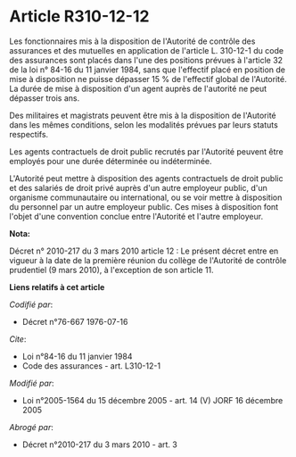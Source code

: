# Article R310-12-12

Les fonctionnaires mis à la disposition de l'Autorité de contrôle des assurances et des mutuelles en application de l'article
L. 310-12-1 du code des assurances sont placés dans l'une des positions prévues à l'article 32 de la loi n° 84-16 du 11
janvier 1984, sans que l'effectif placé en position de mise à disposition ne puisse dépasser 15 % de l'effectif global de
l'Autorité. La durée de mise à disposition d'un agent auprès de l'autorité ne peut dépasser trois ans.

Des militaires et magistrats peuvent être mis à la disposition de l'Autorité dans les mêmes conditions, selon les modalités
prévues par leurs statuts respectifs.

Les agents contractuels de droit public recrutés par l'Autorité peuvent être employés pour une durée déterminée ou
indéterminée.

L'Autorité peut mettre à disposition des agents contractuels de droit public et des salariés de droit privé auprès d'un autre
employeur public, d'un organisme communautaire ou international, ou se voir mettre à disposition du personnel par un autre
employeur public. Ces mises à disposition font l'objet d'une convention conclue entre l'Autorité et l'autre employeur.

**Nota:**

Décret n° 2010-217 du 3 mars 2010 article 12 : Le présent décret entre en vigueur à la date de la première réunion du collège
de l'Autorité de contrôle prudentiel (9 mars 2010), à l'exception de son article 11.

**Liens relatifs à cet article**

_Codifié par_:

  - Décret n°76-667 1976-07-16

_Cite_:

  - Loi n°84-16 du 11 janvier 1984
  - Code des assurances - art. L310-12-1

_Modifié par_:

  - Loi n°2005-1564 du 15 décembre 2005 - art. 14 (V) JORF 16 décembre 2005

_Abrogé par_:

  - Décret n°2010-217 du 3 mars 2010 - art. 3
